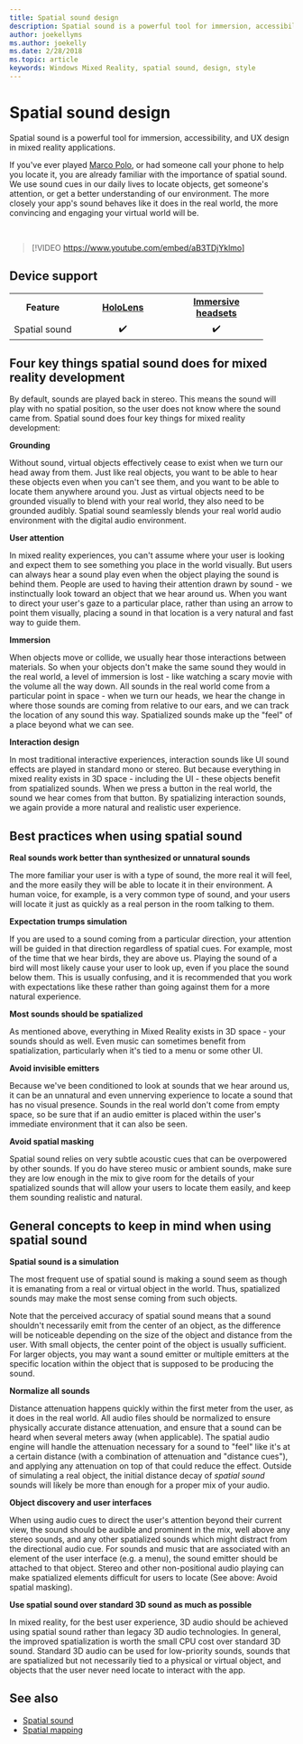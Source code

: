 ```yaml
---
title: Spatial sound design
description: Spatial sound is a powerful tool for immersion, accessibility, and UX design in mixed reality applications.
author: joekellyms
ms.author: joekelly
ms.date: 2/28/2018
ms.topic: article
keywords: Windows Mixed Reality, spatial sound, design, style
---
```




# Spatial sound design

Spatial sound is a powerful tool for immersion, accessibility, and UX design in mixed reality applications.

If you've ever played [Marco Polo](https://en.wikipedia.org/wiki/Marco_Polo_(game)), or had someone call your phone to help you locate it, you are already familiar with the importance of spatial sound. We use sound cues in our daily lives to locate objects, get someone's attention, or get a better understanding of our environment. The more closely your app's sound behaves like it does in the real world, the more convincing and engaging your virtual world will be.

<br>


> [!VIDEO https://www.youtube.com/embed/aB3TDjYklmo]

## Device support

<table>
<tr>
<th>Feature</th><th style="width:150px"> <a href="hololens-hardware-details.md">HoloLens</a></th><th style="width:150px"> <a href="immersive-headset-hardware-details.md">Immersive headsets</a></th>
</tr><tr>
<td> Spatial sound</td><td style="text-align: center;"> ✔️</td><td style="text-align: center;"> ✔️</td>
</tr>
</table>



## Four key things spatial sound does for mixed reality development

By default, sounds are played back in stereo. This means the sound will play with no spatial position, so the user does not know where the sound came from. Spatial sound does four key things for mixed reality development:

**Grounding**

Without sound, virtual objects effectively cease to exist when we turn our head away from them. Just like real objects, you want to be able to hear these objects even when you can't see them, and you want to be able to locate them anywhere around you. Just as virtual objects need to be grounded visually to blend with your real world, they also need to be grounded audibly. Spatial sound seamlessly blends your real world audio environment with the digital audio environment.

**User attention**

In mixed reality experiences, you can't assume where your user is looking and expect them to see something you place in the world visually. But users can always hear a sound play even when the object playing the sound is behind them. People are used to having their attention drawn by sound - we instinctually look toward an object that we hear around us. When you want to direct your user's gaze to a particular place, rather than using an arrow to point them visually, placing a sound in that location is a very natural and fast way to guide them.

**Immersion**

When objects move or collide, we usually hear those interactions between materials. So when your objects don't make the same sound they would in the real world, a level of immersion is lost - like watching a scary movie with the volume all the way down. All sounds in the real world come from a particular point in space - when we turn our heads, we hear the change in where those sounds are coming from relative to our ears, and we can track the location of any sound this way. Spatialized sounds make up the "feel" of a place beyond what we can see.

**Interaction design**

In most traditional interactive experiences, interaction sounds like UI sound effects are played in standard mono or stereo. But because everything in mixed reality exists in 3D space - including the UI - these objects benefit from spatialized sounds. When we press a button in the real world, the sound we hear comes from that button. By spatializing interaction sounds, we again provide a more natural and realistic user experience.

## Best practices when using spatial sound

**Real sounds work better than synthesized or unnatural sounds**

The more familiar your user is with a type of sound, the more real it will feel, and the more easily they will be able to locate it in their environment. A human voice, for example, is a very common type of sound, and your users will locate it just as quickly as a real person in the room talking to them.

**Expectation trumps simulation**

If you are used to a sound coming from a particular direction, your attention will be guided in that direction regardless of spatial cues. For example, most of the time that we hear birds, they are above us. Playing the sound of a bird will most likely cause your user to look up, even if you place the sound below them. This is usually confusing, and it is recommended that you work with expectations like these rather than going against them for a more natural experience.

**Most sounds should be spatialized**

As mentioned above, everything in Mixed Reality exists in 3D space - your sounds should as well. Even music can sometimes benefit from spatialization, particularly when it's tied to a menu or some other UI.

**Avoid invisible emitters**

Because we've been conditioned to look at sounds that we hear around us, it can be an unnatural and even unnerving experience to locate a sound that has no visual presence. Sounds in the real world don't come from empty space, so be sure that if an audio emitter is placed within the user's immediate environment that it can also be seen.

**Avoid spatial masking**

Spatial sound relies on very subtle acoustic cues that can be overpowered by other sounds. If you do have stereo music or ambient sounds, make sure they are low enough in the mix to give room for the details of your spatialized sounds that will allow your users to locate them easily, and keep them sounding realistic and natural.

## General concepts to keep in mind when using spatial sound

**Spatial sound is a simulation**

The most frequent use of spatial sound is making a sound seem as though it is emanating from a real or virtual object in the world. Thus, spatialized sounds may make the most sense coming from such objects.

Note that the perceived accuracy of spatial sound means that a sound shouldn't necessarily emit from the center of an object, as the difference will be noticeable depending on the size of the object and distance from the user. With small objects, the center point of the object is usually sufficient. For larger objects, you may want a sound emitter or multiple emitters at the specific location within the object that is supposed to be producing the sound.

**Normalize all sounds**

Distance attenuation happens quickly within the first meter from the user, as it does in the real world. All audio files should be normalized to ensure physically accurate distance attenuation, and ensure that a sound can be heard when several meters away (when applicable). The spatial audio engine will handle the attenuation necessary for a sound to "feel" like it's at a certain distance (with a combination of attenuation and "distance cues"), and applying any attenuation on top of that could reduce the effect. Outside of simulating a real object, the initial distance decay of *spatial sound* sounds will likely be more than enough for a proper mix of your audio.

**Object discovery and user interfaces**

When using audio cues to direct the user's attention beyond their current view, the sound should be audible and prominent in the mix, well above any stereo sounds, and any other spatialized sounds which might distract from the directional audio cue. For sounds and music that are associated with an element of the user interface (e.g. a menu), the sound emitter should be attached to that object. Stereo and other non-positional audio playing can make spatialized elements difficult for users to locate (See above: Avoid spatial masking).

**Use spatial sound over standard 3D sound as much as possible**

In mixed reality, for the best user experience, 3D audio should be achieved using spatial sound rather than legacy 3D audio technologies. In general, the improved spatialization is worth the small CPU cost over standard 3D sound. Standard 3D audio can be used for low-priority sounds, sounds that are spatialized but not necessarily tied to a physical or virtual object, and objects that the user never need locate to interact with the app.

## See also
* [Spatial sound](spatial-sound.md)
* [Spatial mapping](spatial-mapping.md)
